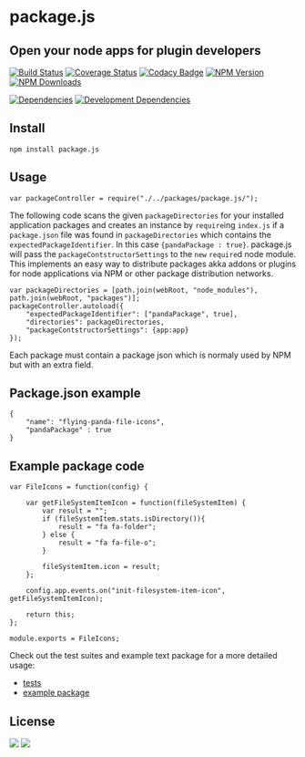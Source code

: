 # package.js

## Open your node apps for plugin developers

[![Build Status](http://img.shields.io/travis/s-a/package.js.svg?style=flat-square)](https://travis-ci.org/s-a/package.js)
[![Coverage Status](https://coveralls.io/repos/s-a/package.js/badge.svg)](https://coveralls.io/r/s-a/package.js)
[![Codacy Badge](https://www.codacy.com/project/badge/aa693627f7f2424db1fa0cc2871f1aa5)](https://www.codacy.com/app/stephanahlf/package-js)
[![NPM Version](http://img.shields.io/npm/v/package.js.svg?style=flat)](https://www.npmjs.org/package/package.js)
[![NPM Downloads](https://img.shields.io/npm/dm/package.js.svg?style=flat)](https://www.npmjs.org/package/package.js)  

[![Dependencies](https://img.shields.io/david/s-a/package.js.svg)](#)
[![Development Dependencies](https://img.shields.io/david/dev/s-a/package.js.svg)](#)

## Install
```npm install package.js```  

## Usage

```
var packageController = require("./../packages/package.js/");
```

The following code scans the given ```packageDirectories``` for your installed application packages and creates an instance by ```require```ing ```index.js``` if a ```package.json``` file was found in ```packageDirectories``` which contains the ```expectedPackageIdentifier```. In this case ```{pandaPackage : true}```.
package.js will pass the ```packageContstructorSettings``` to the ```new``` ```require```d node module.  
This implements an easy way to distribute packages akka addons or plugins for node applications via NPM or other package distribution networks.  

```
var packageDirectories = [path.join(webRoot, "node_modules"), path.join(webRoot, "packages")];  
packageController.autoload({  
	"expectedPackageIdentifier": ["pandaPackage", true],  
	"directories": packageDirectories,  
	"packageContstructorSettings": {app:app}  
});
```

Each package must contain a package json which is normaly used by NPM but with an extra field.  

## Package.json example
```
{
	"name": "flying-panda-file-icons",
	"pandaPackage" : true
}
```

## Example package code
```
var FileIcons = function(config) {
	 
	var getFileSystemItemIcon = function(fileSystemItem) {
		var result = "";
		if (fileSystemItem.stats.isDirectory()){
			result = "fa fa-folder";
		} else {
			result = "fa fa-file-o";
		}

		fileSystemItem.icon = result;
	};

	config.app.events.on("init-filesystem-item-icon", getFileSystemItemIcon);

	return this;
};

module.exports = FileIcons;
```

Check out the test suites and example text package for a more detailed usage:
 - [tests](/test/main.js)
 - [example package](/test-packages/package-1/index.js)

## License

[<img src="https://s-a.github.io/license/img/mit.svg" />](https://s-a.github.io/license/?license=mit&fullname=Stephan%20Ahlf&year=2015&profile=https://github.com/s-a&projectUrl=https://github.com/s-a/package.js&projectName=package.js "") 
[<img src="https://s-a.github.io/license/img/gpl-3.0.svg" />](https://s-a.github.io/license/?license=gpl-3.0&fullname=Stephan%20Ahlf&year=2015&profile=https://github.com/s-a&projectUrl=https://github.com/s-a/package.js&projectName=package.js "")